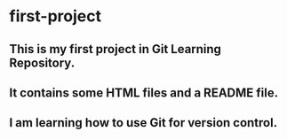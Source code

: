 # first-project

## This is my first project in Git Learning Repository.

## It contains some HTML files and a README file.

## I am learning how to use Git for version control.
